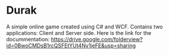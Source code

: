 # Durak
A simple online game created using C# and WCF. Contains two applications: Client and Server side.
Here is the link for the docummentation:
https://drive.google.com/folderview?id=0BwoCMDsB1rcQSFEtYUt4Ny1jeFE&usp=sharing
